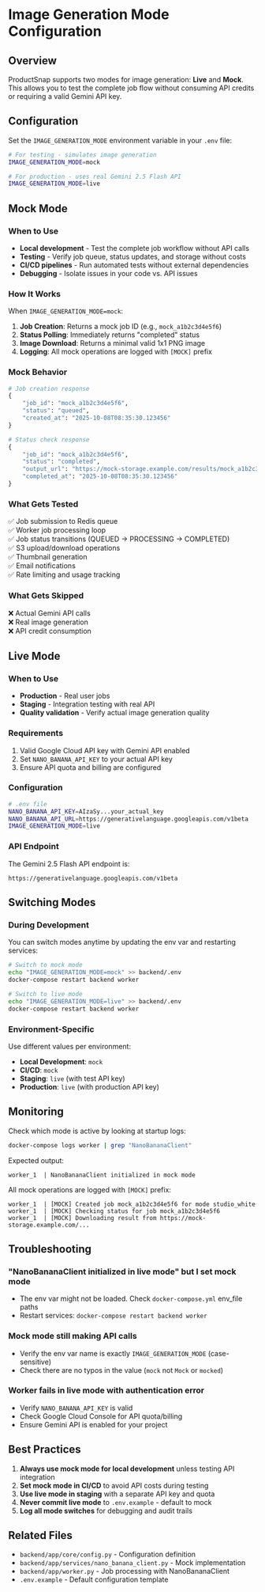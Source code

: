 # Image Generation Mode Configuration

## Overview

ProductSnap supports two modes for image generation: **Live** and **Mock**. This allows you to test the complete job flow without consuming API credits or requiring a valid Gemini API key.

## Configuration

Set the `IMAGE_GENERATION_MODE` environment variable in your `.env` file:

```bash
# For testing - simulates image generation
IMAGE_GENERATION_MODE=mock

# For production - uses real Gemini 2.5 Flash API
IMAGE_GENERATION_MODE=live
```

## Mock Mode

### When to Use
- **Local development** - Test the complete job workflow without API calls
- **Testing** - Verify job queue, status updates, and storage without costs
- **CI/CD pipelines** - Run automated tests without external dependencies
- **Debugging** - Isolate issues in your code vs. API issues

### How It Works
When `IMAGE_GENERATION_MODE=mock`:

1. **Job Creation**: Returns a mock job ID (e.g., `mock_a1b2c3d4e5f6`)
2. **Status Polling**: Immediately returns "completed" status
3. **Image Download**: Returns a minimal valid 1x1 PNG image
4. **Logging**: All mock operations are logged with `[MOCK]` prefix

### Mock Behavior
```python
# Job creation response
{
    "job_id": "mock_a1b2c3d4e5f6",
    "status": "queued",
    "created_at": "2025-10-08T08:35:30.123456"
}

# Status check response
{
    "job_id": "mock_a1b2c3d4e5f6",
    "status": "completed",
    "output_url": "https://mock-storage.example.com/results/mock_a1b2c3d4e5f6.png",
    "completed_at": "2025-10-08T08:35:30.123456"
}
```

### What Gets Tested
✅ Job submission to Redis queue  
✅ Worker job processing loop  
✅ Job status transitions (QUEUED → PROCESSING → COMPLETED)  
✅ S3 upload/download operations  
✅ Thumbnail generation  
✅ Email notifications  
✅ Rate limiting and usage tracking  

### What Gets Skipped
❌ Actual Gemini API calls  
❌ Real image generation  
❌ API credit consumption  

## Live Mode

### When to Use
- **Production** - Real user jobs
- **Staging** - Integration testing with real API
- **Quality validation** - Verify actual image generation quality

### Requirements
1. Valid Google Cloud API key with Gemini API enabled
2. Set `NANO_BANANA_API_KEY` to your actual API key
3. Ensure API quota and billing are configured

### Configuration
```bash
# .env file
NANO_BANANA_API_KEY=AIzaSy...your_actual_key
NANO_BANANA_API_URL=https://generativelanguage.googleapis.com/v1beta
IMAGE_GENERATION_MODE=live
```

### API Endpoint
The Gemini 2.5 Flash API endpoint is:
```
https://generativelanguage.googleapis.com/v1beta
```

## Switching Modes

### During Development
You can switch modes anytime by updating the env var and restarting services:

```bash
# Switch to mock mode
echo "IMAGE_GENERATION_MODE=mock" >> backend/.env
docker-compose restart backend worker

# Switch to live mode
echo "IMAGE_GENERATION_MODE=live" >> backend/.env
docker-compose restart backend worker
```

### Environment-Specific
Use different values per environment:

- **Local Development**: `mock`
- **CI/CD**: `mock`
- **Staging**: `live` (with test API key)
- **Production**: `live` (with production API key)

## Monitoring

Check which mode is active by looking at startup logs:

```bash
docker-compose logs worker | grep "NanoBananaClient"
```

Expected output:
```
worker_1  | NanoBananaClient initialized in mock mode
```

All mock operations are logged with `[MOCK]` prefix:
```
worker_1  | [MOCK] Created job mock_a1b2c3d4e5f6 for mode studio_white
worker_1  | [MOCK] Checking status for job mock_a1b2c3d4e5f6
worker_1  | [MOCK] Downloading result from https://mock-storage.example.com/...
```

## Troubleshooting

### "NanoBananaClient initialized in live mode" but I set mock mode
- The env var might not be loaded. Check `docker-compose.yml` env_file paths
- Restart services: `docker-compose restart backend worker`

### Mock mode still making API calls
- Verify the env var name is exactly `IMAGE_GENERATION_MODE` (case-sensitive)
- Check there are no typos in the value (`mock` not `Mock` or `mocked`)

### Worker fails in live mode with authentication error
- Verify `NANO_BANANA_API_KEY` is valid
- Check Google Cloud Console for API quota/billing
- Ensure Gemini API is enabled for your project

## Best Practices

1. **Always use mock mode for local development** unless testing API integration
2. **Set mock mode in CI/CD** to avoid API costs during testing
3. **Use live mode in staging** with a separate API key and quota
4. **Never commit live mode** to `.env.example` - default to mock
5. **Log all mode switches** for debugging and audit trails

## Related Files

- `backend/app/core/config.py` - Configuration definition
- `backend/app/services/nano_banana_client.py` - Mock implementation
- `backend/app/worker.py` - Job processing with NanoBananaClient
- `.env.example` - Default configuration template
